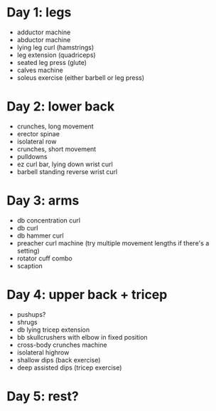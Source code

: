 # Day 1: legs
* adductor machine
* abductor machine
* lying leg curl (hamstrings)
* leg extension (quadriceps)
* seated leg press (glute)
* calves machine
* soleus exercise (either barbell or leg press)

# Day 2: lower back
* crunches, long movement
* erector spinae
* isolateral row
* crunches, short movement
* pulldowns
* ez curl bar, lying down wrist curl
* barbell standing reverse wrist curl

# Day 3: arms
* db concentration curl
* db curl
* db hammer curl
* preacher curl machine (try multiple movement lengths if there's a setting)
* rotator cuff combo
* scaption

# Day 4: upper back + tricep
* pushups?
* shrugs
* db lying tricep extension
* bb skullcrushers with elbow in fixed position
* cross-body crunches machine
* isolateral highrow
* shallow dips (back exercise)
* deep assisted dips (tricep exercise)

# Day 5: rest?
